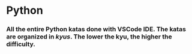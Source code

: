 # Python
### All the entire Python katas done with VSCode IDE. The katas are organized in *kyus*. The lower the kyu, the higher the difficulty. 
